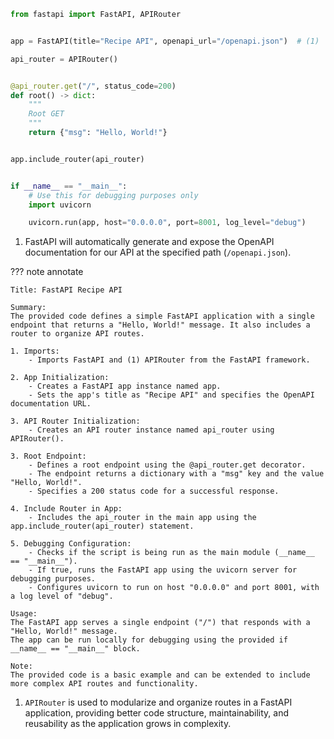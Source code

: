 ``` py
from fastapi import FastAPI, APIRouter


app = FastAPI(title="Recipe API", openapi_url="/openapi.json")  # (1)

api_router = APIRouter()


@api_router.get("/", status_code=200)
def root() -> dict:
    """
    Root GET
    """
    return {"msg": "Hello, World!"}


app.include_router(api_router)


if __name__ == "__main__":
    # Use this for debugging purposes only
    import uvicorn

    uvicorn.run(app, host="0.0.0.0", port=8001, log_level="debug")
```

1.  FastAPI will automatically generate and expose the OpenAPI documentation for our API at the specified path (`/openapi.json`).


??? note annotate 

    Title: FastAPI Recipe API
    
    Summary:
    The provided code defines a simple FastAPI application with a single endpoint that returns a "Hello, World!" message. It also includes a router to organize API routes.
    
    1. Imports:
        - Imports FastAPI and (1) APIRouter from the FastAPI framework.
    
    2. App Initialization:
        - Creates a FastAPI app instance named app.
        - Sets the app's title as "Recipe API" and specifies the OpenAPI documentation URL.
    
    3. API Router Initialization:
        - Creates an API router instance named api_router using APIRouter().
    
    3. Root Endpoint:
        - Defines a root endpoint using the @api_router.get decorator.
        - The endpoint returns a dictionary with a "msg" key and the value "Hello, World!".
        - Specifies a 200 status code for a successful response.
    
    4. Include Router in App:
        - Includes the api_router in the main app using the app.include_router(api_router) statement.
    
    5. Debugging Configuration:
        - Checks if the script is being run as the main module (__name__ == "__main__").
        - If true, runs the FastAPI app using the uvicorn server for debugging purposes.
        - Configures uvicorn to run on host "0.0.0.0" and port 8001, with a log level of "debug".
    
    Usage:
    The FastAPI app serves a single endpoint ("/") that responds with a "Hello, World!" message.
    The app can be run locally for debugging using the provided if __name__ == "__main__" block.
    
    Note:
    The provided code is a basic example and can be extended to include more complex API routes and functionality.

1.  `APIRouter` is used to modularize and organize routes in a FastAPI application, providing better code structure, maintainability, and reusability as the application grows in complexity.
